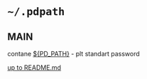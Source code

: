 # <pdpath> <DATA> <homedotfiles> `~/.pdpath`

## MAIN

contane [<pdread> <DATA> <const> ${PD_PATH}](../consts/pdpath.md) - plt standart password 

[up to README.md](../../../../../README.md) 